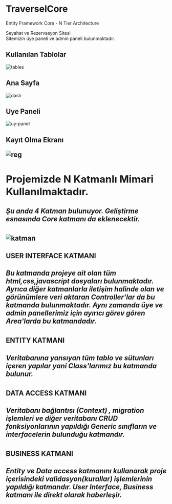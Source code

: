 # TraverselCore
Entity Framework Core - N Tier Architecture

Seyahat ve Rezervasyon Sitesi <br>
Sitemizin üye paneli ve admin paneli bulunmaktadır.

<h2>Kullanılan Tablolar</h2>

![tables](https://user-images.githubusercontent.com/76698070/211226001-887240e2-ac0b-4e71-a2a1-a3db89736a87.png)


<h2>Ana Sayfa</h2>


![dash](https://user-images.githubusercontent.com/76698070/211225962-722d687c-77ec-46f1-baa3-259c0fe5324a.png)


<h2>Uye Paneli</h2>

![uy-panel](https://user-images.githubusercontent.com/76698070/211225976-0641dfc0-dc80-4539-9464-db082b59eca8.png)

<h2>Kayıt Olma Ekranı<h/2>


![reg](https://user-images.githubusercontent.com/76698070/211226040-08c18d1a-8fe8-42a1-a39e-1e8a63230959.png)


<h2>Projemizde N Katmanlı Mimari Kullanılmaktadır.</h2>
<h5>Şu anda 4 Katman bulunuyor. Geliştirme esnasında Core katmanı da eklenecektir.</h5>

![katman](https://user-images.githubusercontent.com/76698070/211226141-606231f4-a574-49ff-885f-d07cbf128486.png)

<h4> USER INTERFACE KATMANI</h4>
<h5>Bu katmanda projeye ait olan tüm html,css,javascript dosyaları bulunmaktadır. Ayrıca diğer katmanlarla iletişim halinde olan ve görünümlere veri aktaran Controller'lar da bu katmanda bulunmaktadır. Aynı zamanda üye ve admin panellerimiz için ayırıcı görev gören Area'larda bu katmandadır.</h5>

<h4>ENTITY KATMANI</h4>
<h5>Veritabanına yansıyan tüm tablo ve sütunları içeren yapılar yani Class'larımız bu katmanda bulunur.</h5>

<h4> DATA ACCESS KATMANI</h4>
<h5>Veritabanı bağlantısı (Context) , migration işlemleri ve diğer veritabanı CRUD fonksiyonlarının yapıldığı Generic sınıfların ve interfacelerin bulunduğu katmandır.</h5>

<h4> BUSINESS KATMANI</h4>
<h5>Entity ve Data access katmanını kullanarak proje içerisindeki validasyon(kurallar) işlemlerinin yapıldığı katmandır. User Interface, Business katmanı ile direkt olarak haberleşir.</h5>

